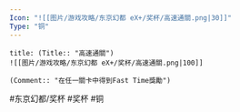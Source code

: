 ```yaml
---
Icon: "![[图片/游戏攻略/东京幻都 eX+/奖杯/高速通關.png|30]]"
Type: "铜"
---
```

```ad-common-bronze-trophy
title: (Title:: "高速通關")
![[图片/游戏攻略/东京幻都 eX+/奖杯/高速通關.png|100]]

(Comment:: "在任一關卡中得到Fast Time獎勵")
```

#东京幻都/奖杯 #奖杯 #铜
